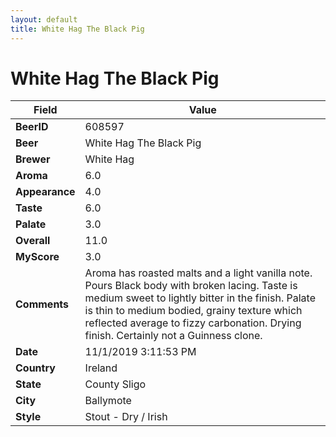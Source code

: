 ```yaml
---
layout: default
title: White Hag The Black Pig
---
```


# White Hag The Black Pig

| Field         | Value     |
|---------------|-----------|
| **BeerID** | 608597 |
| **Beer** | White Hag The Black Pig |
| **Brewer** | White Hag |
| **Aroma** | 6.0 |
| **Appearance** | 4.0 |
| **Taste** | 6.0 |
| **Palate** | 3.0 |
| **Overall** | 11.0 |
| **MyScore** | 3.0 |
| **Comments** | Aroma has roasted malts and a light vanilla note. Pours Black body with broken lacing. Taste is medium sweet to lightly bitter in the finish. Palate is thin to medium bodied, grainy texture which reflected average to fizzy carbonation. Drying finish. Certainly not a Guinness clone.  |
| **Date** | 11/1/2019 3:11:53 PM |
| **Country** | Ireland |
| **State** | County Sligo |
| **City** | Ballymote |
| **Style** | Stout - Dry / Irish |
